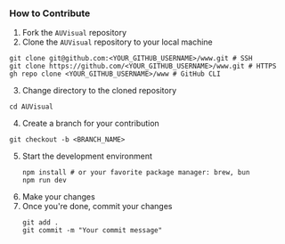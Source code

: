 ### How to Contribute
1. Fork the `AUVisual` repository
2. Clone the `AUVisual` repository to your local machine
  ```
  git clone git@github.com:<YOUR_GITHUB_USERNAME>/www.git # SSH
  git clone https://github.com/<YOUR_GITHUB_USERNAME>/www.git # HTTPS
  gh repo clone <YOUR_GITHUB_USERNAME>/www # GitHub CLI
  ```
3. Change directory to the cloned repository
  ```
  cd AUVisual
  ```
4. Create a branch for your contribution
  ```
  git checkout -b <BRANCH_NAME>
  ```
5. Start the development environment
   ```
   npm install # or your favorite package manager: brew, bun
   npm run dev
   ```
6. Make your changes
7. Once you're done, commit your changes
   ```
   git add .
   git commit -m "Your commit message"
   ```
   
